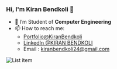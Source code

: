 ### Hi, I'm Kiran Bendkoli 👋

<!--
**KiranBendkoli1/KiranBendkoli1** is a ✨ _special_ ✨ repository because its `README.md` (this file) appears on your GitHub profile.

Here are some ideas to get you started:

- 🔭 I’m currently working on ...

- 👯 I’m looking to collaborate on ...
- 🤔 I’m looking for help with ...
- 💬 Ask me about ...
 ...

- ⚡ Fun fact: ...
-->
- 🌱 I’m Student of **Computer Engineering**
- 📫 How to reach me: 
  - [Portfolio@KiranBendkoli](http://coderays.me/my-portfolio)
  - [LinkedIn @KIRAN BENDKOLI](https://www.linkedin.com/in/kiran-bendkoli-2a2b741b9/)
  - Email : kiranbendkoli24@gmail.com


![List item](https://github-readme-stats.vercel.app/api?username=KiranBendkoli1&&show_icons=true&title_color=ffffff&icon_color=bb2acf&text_color=daf7dc&bg_color=151515)
